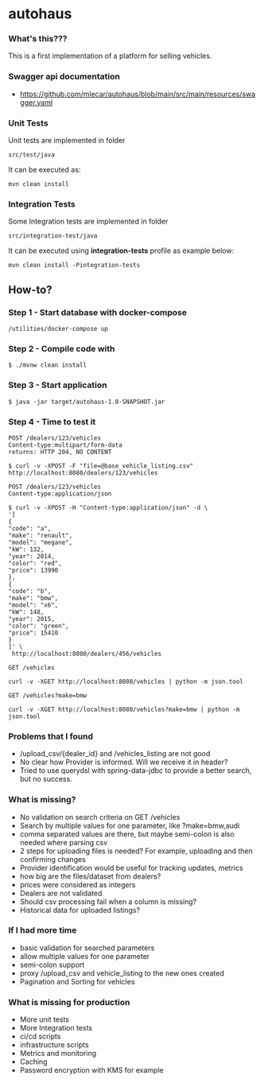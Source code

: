 # autohaus

### What's this???

This is a first implementation of a platform for selling vehicles. 

### Swagger api documentation

- https://github.com/mlecar/autohaus/blob/main/src/main/resources/swagger.yaml

### Unit Tests
Unit tests are implemented in folder
```
src/test/java
```

It can be executed as:
```
mvn clean install
```

### Integration Tests
Some Integration tests are implemented in folder
```
src/integration-test/java
```

It can be executed using **integration-tests** profile as example below:
```
mvn clean install -Pintegration-tests
```

## How-to?
### Step 1 - Start database with docker-compose
```
/utilities/docker-compose up
```

### Step 2 - Compile code with
```
$ ./mvnw clean install
```

### Step 3 - Start application
```
$ java -jar target/autohaus-1.0-SNAPSHOT.jar
```

### Step 4 - Time to test it
```
POST /dealers/123/vehicles
Content-type:multipart/form-data
returns: HTTP 204, NO CONTENT

$ curl -v -XPOST -F "file=@base_vehicle_listing.csv" http://localhost:8080/dealers/123/vehicles
```

```
POST /dealers/123/vehicles
Content-type:application/json

$ curl -v -XPOST -H "Content-type:application/json" -d \
'[
{
"code": "a",
"make": "renault",
"model": "megane",
"kW": 132,
"year": 2014,
"color": "red",
"price": 13990
},
{
"code": "b",
"make": "bmw",
"model": "x6",
"kW": 148,
"year": 2015,
"color": "green",
"price": 15410
}
]' \
 http://localhost:8080/dealers/456/vehicles
```

```
GET /vehicles

curl -v -XGET http://localhost:8080/vehicles | python -m json.tool
```

```
GET /vehicles?make=bmw

curl -v -XGET http://localhost:8080/vehicles?make=bmw | python -m json.tool
```

### Problems that I found
- /upload_csv/{dealer_id} and /vehicles_listing are not good
- No clear how Provider is informed. Will we receive it in header?
- Tried to use querydsl with spring-data-jdbc to provide a better search, but no success.

### What is missing?
- No validation on search criteria on GET /vehicles
- Search by multiple values for one parameter, like ?make=bmw,audi
- comma separated values are there, but maybe semi-colon is also needed where parsing csv
- 2 steps for uploading files is needed? For example, uploading and then confirming changes
- Provider identification would be useful for tracking updates, metrics
- how big are the files/dataset from dealers?
- prices were considered as integers
- Dealers are not validated
- Should csv processing fail when a column is missing?
- Historical data for uploaded listings? 

### If I had more time
- basic validation for searched parameters
- allow multiple values for one parameter
- semi-colon support
- proxy /upload_csv and vehicle_listing to the new ones created
- Pagination and Sorting for vehicles

### What is missing for production
- More unit tests
- More Integration tests
- ci/cd scripts
- infrastructure scripts
- Metrics and monitoring
- Caching
- Password encryption with KMS for example
